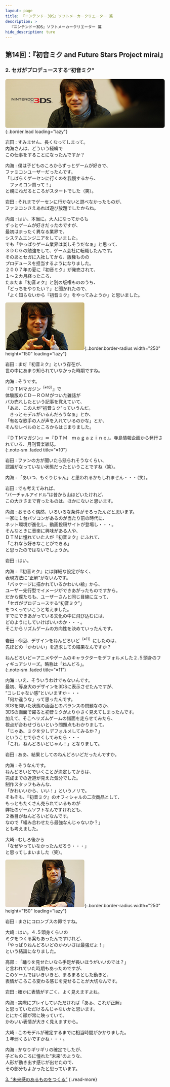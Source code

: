```yaml
---
layout: page
title: 『ニンテンドー3DS』ソフトメーカークリエーター 篇
description: >
  『ニンテンドー3DS』ソフトメーカークリエーター 篇
hide_description: ture
---
```


## 第14回：『初音ミク and Future Stars Project mirai』

### 2. セガがプロデュースする“初音ミク”

![](/interviews/jp/3ds/creators/vol1/img/mainvisual2.jpg){:.border.lead loading="lazy"}

岩田
: すみません、長くなってしまって。<br>内海さんは、どういう経緯で<br>この仕事をすることになったんですか？

内海
: 僕は子どものころからずっとゲームが好きで、<br>ファミコンユーザーだったんです。<br>「しばらくゲーセンに行くのを我慢するから、<br>　ファミコン買って！」<br>と親にねだるところがスタートでした（笑）。

岩田
: それまでゲーセンに行かないと遊べなかったものが、<br>ファミコンさえあれば遊び放題でしたからね。

内海
: はい、本当に。大人になってからも<br>ずっとゲームが好きだったのですが、<br>最初はまったく異なる業界で、<br>システムエンジニアをしていました。<br>でも「やっぱりゲーム業界は楽しそうだなぁ」と思って、<br>３ＤＣＧの勉強をして、ゲーム会社に転職したんです。<br>そのあとセガに入社してから、版権ものの<br>プロデュースを担当するようになりました。<br>２００７年の夏に『初音ミク』が発売されて、<br>１～２カ月経ったころ、<br>たまたま『初音ミク』と別の版権もののうち、<br>「どっちをやりたい？」と聞かれたので、<br>「よく知らないから『初音ミク』をやってみようか」と思いました。

![](/interviews/jp/3ds/creators/vol1/img/photo5.jpg){:.border.border-radius width="250" height="150" loading="lazy"}

岩田
: まだ『初音ミク』という存在が、<br>世の中にあまり知られていなかった時期ですね。

内海
: そうです。<br>『ＤＴＭマガジン<sup>（※10）</sup>』で<br>体験版のＣＤ－ＲＯＭがついた雑誌が<br>バカ売れしたという記事を覚えていて、<br>「ああ、この人が“初音ミク”っていうんだ。<br>　きっとモデルがいるんだろうなぁ」とか、<br>「有名な歌手の人が声を入れているのかな」とか、<br>そんなレベルのところからはじまりました。

『ＤＴＭマガジン』＝『ＤＴＭ　ｍａｇａｚｉｎｅ』。寺島情報企画から発行されている、月刊音楽雑誌。              
{:.note-sm .faded title="※10"}

岩田
: ファンの方が聞いたら怒られそうなくらい、<br>認識がなっていない状態だったということですね（笑）。

内海
: 「あいつ、もぐりじゃん」と思われるかもしれません・・・（笑）。

岩田
: でも考えてみれば、<br>“バーチャルアイドル”は昔から山ほどいたけれど、<br>この大きさまで育ったものは、ほかにないと思います。

内海
: おそらく偶然、いろいろな条件がそろったんだと思います。<br>一家に１台パソコンがあるのが当たり前の時代に、<br>ネット環境が進化し、動画投稿サイトが登場し・・・。<br>そんなときに音楽に興味がある人や、<br>ＤＴＭに憧れていた人が『初音ミク』にふれて、<br>「これなら好きなことができる」<br>と思ったのではないでしょうか。

岩田
: はい。

内海
: 『初音ミク』には詳細な設定がなく、<br>表現方法に“正解”がないんです。<br>「パッケージに描かれているかわいい絵」から、<br>ユーザー先行型でイメージができあがったものですから。<br>だから僕たちも、ユーザーさんと同じ目線に立って、<br>「セガがプロデュースする“初音ミク”」<br>をつくっていこうと考えました。<br>すでにできあがっている文化の中に飛び込むには、<br>どのようにしていけばいいのか・・・。<br>そこからリズムゲームの方向性を決めていったんです。

岩田
: 今回、デザインをねんどろいど<sup>（※11）</sup>にしたのは、<br>先ほどの「かわいい」を追求しての結果なんですか？

ねんどろいど＝アニメやゲームのキャラクターをデフォルメした２.５頭身のフィギュアシリーズ。略称は「ねんどろ」。              
{:.note-sm .faded title="※11"}

内海
: いえ、そういうわけでもないんです。<br>最初、等身大のデザインを3DSに表示させたんですが、<br>“コレじゃない感”といいますか・・・<br>「何か違うな」って思ったんです。<br>3DSを開いた状態の画面とのバランスの問題なのか、<br>3DSの画面で躍ると初音ミクがより小さく見えてしまったんです。<br>加えて、そこへリズムゲームの譜面を走らせてみたら、<br>視点が合わせづらいという問題点もわかりまして。<br>「じゃあ、ミクを少しデフォルメしてみるか？」<br>ということで小さくしてみたら・・・<br>「これ、ねんどろいどじゃん！」となりまして。

岩田
: ああ、結果としてのねんどろいどだったんですか。

内海
: そうなんです。<br>ねんどろいどでいくことが決定してからは、<br>完成までの近道が見えた気分でした。<br>制作スタッフもみんな、<br>「かわいいから、いい！」というノリで。<br>そもそも、『初音ミク』のオフィシャルの二次商品として、<br>もっともたくさん売られているものが<br>弊社のゲームソフトなんですけれども、<br>２番目がねんどろいどなんです。<br>なので「組み合わせたら最強なんじゃないか？」<br>とも考えました。

大崎
: むしろ後から<br>「なぜやっていなかったんだろう・・・」<br>と思ってしまいました（笑）。

![](/interviews/jp/3ds/creators/vol1/img/photo6.jpg){:.border.border-radius width="250" height="150" loading="lazy"}

岩田
: まさにコロンブスの卵ですね。

大崎
: はい。４.５頭身くらいの<br>ミクをつくる案もあったんですけれど、<br>「やっぱりねんどろいどのかわいさは最強だよ！」<br>という結論になりました。

高部
: 「踊りを見せたいなら手足が長いほうがいいのでは？」<br>と言われていた時期もあったのですが、<br>このゲームではいきいきと、まるまるとした動きと、<br>表情がころころ変わる感じを見せることが大切なんです。

岩田
: 確かに表情がすごく、よく見えますよね。

内海
: 実際にプレイしていただければ「あぁ、これが正解」<br>と思っていただけるんじゃないかと思います。<br>とにかく顔が常に映っていて、<br>かわいい表情が大きく見えますから。

大崎
: このモデルが確定するまでに相当時間がかかりました。<br>１年弱くらいですかね・・・。

内海
: かなりギリギリの確定でしたが、<br>子どものころに憧れた“未来”のような、<br>人形が動き出す感じが出せたので、<br>その部分もよかったと思っています。

[3. “未来感のあるものをつくる”](3.md)
{:.read-more}

